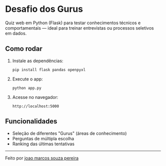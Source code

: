 # Desafio dos Gurus

Quiz web em Python (Flask) para testar conhecimentos técnicos e comportamentais — ideal para treinar entrevistas ou processos seletivos em dados.

## Como rodar

1. Instale as dependências:
    ```
    pip install flask pandas openpyxl
    ```

2. Execute o app:
    ```
    python app.py
    ```

3. Acesse no navegador:
    ```
    http://localhost:5000
    ```

## Funcionalidades
- Seleção de diferentes "Gurus" (áreas de conhecimento)
- Perguntas de múltipla escolha
- Ranking das últimas tentativas




---

Feito por [joao marcos souza pereira](https://github.com/JoaoMarcosSSPereira)
